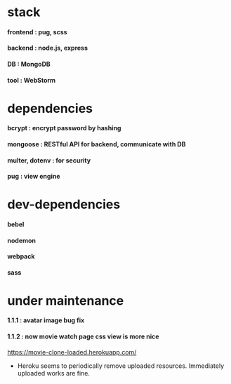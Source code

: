 # stack

#### frontend : pug, scss
#### backend : node.js, express
#### DB : MongoDB
#### tool : WebStorm

# dependencies

#### bcrypt : encrypt password by hashing
#### mongoose : RESTful API for backend, communicate with DB
#### multer, dotenv : for security
#### pug : view engine

# dev-dependencies

#### bebel
#### nodemon
#### webpack
#### sass

# under maintenance

#### 1.1.1 : avatar image bug fix
#### 1.1.2 : now movie watch page css view is more nice

https://movie-clone-loaded.herokuapp.com/
* Heroku seems to periodically remove uploaded resources. Immediately uploaded works are fine.
